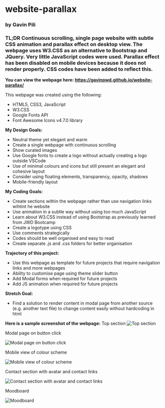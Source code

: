 # website-parallax
### by Gavin Pili

### **TL;DR**  Continuous scrolling, single page website with subtle CSS animation and parallax effect on desktop view.  The webpage uses W3.CSS as an alternative to Bootstrap and JQuery.  Very little JavaScript codes were used.  Parallax effect has been disabled on mobile devices because it does not render properly. CSS codes have been added to reflect this.

**You can view the webpage here: https://gavinpwd.github.io/website-parallax/**

This webpage was created using the following:

* HTML5, CSS3, JavaScript
* W3.CSS 
* Google Fonts API
* Font Awesome Icons v4.7.0 library

**My Design Goals:**
* Neutral theme yet elegant and warm
* Create a single webpage with continuous scrolling
* Show curated images
* Use Google fonts to create a logo without actually creating a logo outside VSCode
* Use of minimal colours and icons but still present an elegant and cohesive layout
* Consider using floating elements, transparency, opacity, shadows
* Mobile-friendly layout

**My Coding Goals:**
* Create sections within the webpage rather than use navigation links wihtint he website
* Use animation in a subtle way without using too much JavaScript
* Learn about W3.CSS instead of using Bootstrap as previously learned from JWD Bootcamp
* Create a logotype using CSS
* Use comments strategically
* Codes should be well organised and easy to read
* Create separate .js and .css folders for better organisation

**Trajectory of this project:**
* Use this webpage as template for future projects that require navigation links and more webpages
* Ability to customise page using theme slider button
* Add Modal forms when required for future projects
* Add JS animation when required for future projects

**Stretch Goal:**
* Find a solution to render content in modal page from another source (e.g. another text file) to change content easily without hardcoding in html

**Here is a sample screenshot of the webpage:**
Top section
![Top section](/images/screenshot-web-01.png)


Modal page on button click

![Modal page on button click](/images/screenshot-web-02.png)


Mobile view of colour scheme

![Mobile view of colour scheme](/images/screenshot-mobile-01.png)


Contact section with avatar and contact links

![Contact section with avatar and contact links](/images/screenshot-mobile-02.png)


Moodboard

![Moodboard](/images/moodboard-min-dark.jpg)
